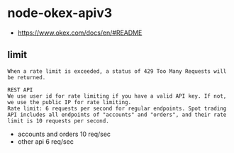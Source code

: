 # node-okex-apiv3

* https://www.okex.com/docs/en/#README


## limit

```
When a rate limit is exceeded, a status of 429 Too Many Requests will be returned.

REST API
We use user id for rate limiting if you have a valid API key. If not, we use the public IP for rate limiting.
Rate limit: 6 requests per second for regular endpoints. Spot trading API includes all endpoints of "accounts" and "orders", and their rate limit is 10 requests per second.
```

* accounts and orders 10 req/sec
* other api 6 req/sec
